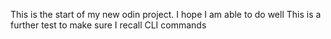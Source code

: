 This is the start of my new odin project. I hope I am able to do well
This is a further test to make sure I recall CLI commands 
